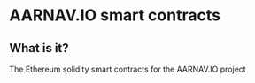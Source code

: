 # AARNAV.IO smart contracts

## What is it?

The Ethereum solidity smart contracts for the AARNAV.IO project
